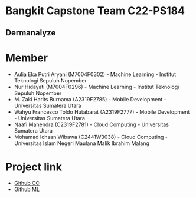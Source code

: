 # Bangkit Capstone Team C22-PS184
## Dermanalyze

# Member
- Aulia Eka Putri Aryani (M7004F0302) - Machine Learning - Institut Teknologi Sepuluh Nopember
- Nur Hidayati (M7004F0296) - Machine Learning - Institut Teknologi Sepuluh Nopember
- M. Zaki Harits Burnama (A2319F2785) - Mobile Development - Universitas Sumatera Utara
- Wahyu Francesco Toldo Hutabarat (A2319F2777) - Mobile Development - Universitas Sumatera Utara
- Naafi Mahendra (C2319F2781) - Cloud Computing - Universitas Sumatera Utara
- Mohamad Ichsan Wibawa (C2441W3038) - Cloud Computing - Universitas Islam Negeri Maulana Malik Ibrahim Malang

# Project link
* [Github CC](https://github.com/dha-lang/dermanalyze-api)
* [Github ML](https://github.com/auliaaepa/Dermanalyze-ML) 
